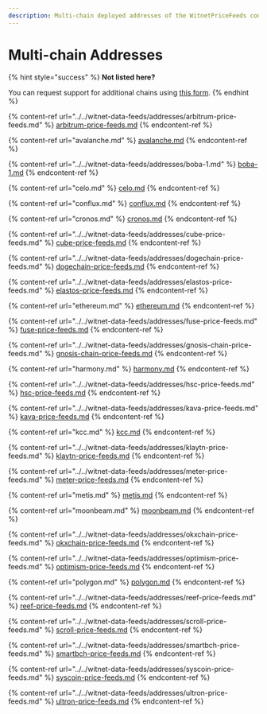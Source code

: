 ```yaml
---
description: Multi-chain deployed addresses of the WitnetPriceFeeds contract.
---
```


# Multi-chain Addresses

{% hint style="success" %}
**Not listed here?**

You can request support for additional chains using [this form](https://tally.so/r/wMZDAn).
{% endhint %}

{% content-ref url="../../witnet-data-feeds/addresses/arbitrum-price-feeds.md" %}
[arbitrum-price-feeds.md](../../witnet-data-feeds/addresses/arbitrum-price-feeds.md)
{% endcontent-ref %}

{% content-ref url="avalanche.md" %}
[avalanche.md](avalanche.md)
{% endcontent-ref %}

{% content-ref url="../../witnet-data-feeds/addresses/boba-1.md" %}
[boba-1.md](../../witnet-data-feeds/addresses/boba-1.md)
{% endcontent-ref %}

{% content-ref url="celo.md" %}
[celo.md](celo.md)
{% endcontent-ref %}

{% content-ref url="conflux.md" %}
[conflux.md](conflux.md)
{% endcontent-ref %}

{% content-ref url="cronos.md" %}
[cronos.md](cronos.md)
{% endcontent-ref %}

{% content-ref url="../../witnet-data-feeds/addresses/cube-price-feeds.md" %}
[cube-price-feeds.md](../../witnet-data-feeds/addresses/cube-price-feeds.md)
{% endcontent-ref %}

{% content-ref url="../../witnet-data-feeds/addresses/dogechain-price-feeds.md" %}
[dogechain-price-feeds.md](../../witnet-data-feeds/addresses/dogechain-price-feeds.md)
{% endcontent-ref %}

{% content-ref url="../../witnet-data-feeds/addresses/elastos-price-feeds.md" %}
[elastos-price-feeds.md](../../witnet-data-feeds/addresses/elastos-price-feeds.md)
{% endcontent-ref %}

{% content-ref url="ethereum.md" %}
[ethereum.md](ethereum.md)
{% endcontent-ref %}

{% content-ref url="../../witnet-data-feeds/addresses/fuse-price-feeds.md" %}
[fuse-price-feeds.md](../../witnet-data-feeds/addresses/fuse-price-feeds.md)
{% endcontent-ref %}

{% content-ref url="../../witnet-data-feeds/addresses/gnosis-chain-price-feeds.md" %}
[gnosis-chain-price-feeds.md](../../witnet-data-feeds/addresses/gnosis-chain-price-feeds.md)
{% endcontent-ref %}

{% content-ref url="harmony.md" %}
[harmony.md](harmony.md)
{% endcontent-ref %}

{% content-ref url="../../witnet-data-feeds/addresses/hsc-price-feeds.md" %}
[hsc-price-feeds.md](../../witnet-data-feeds/addresses/hsc-price-feeds.md)
{% endcontent-ref %}

{% content-ref url="../../witnet-data-feeds/addresses/kava-price-feeds.md" %}
[kava-price-feeds.md](../../witnet-data-feeds/addresses/kava-price-feeds.md)
{% endcontent-ref %}

{% content-ref url="kcc.md" %}
[kcc.md](kcc.md)
{% endcontent-ref %}

{% content-ref url="../../witnet-data-feeds/addresses/klaytn-price-feeds.md" %}
[klaytn-price-feeds.md](../../witnet-data-feeds/addresses/klaytn-price-feeds.md)
{% endcontent-ref %}

{% content-ref url="../../witnet-data-feeds/addresses/meter-price-feeds.md" %}
[meter-price-feeds.md](../../witnet-data-feeds/addresses/meter-price-feeds.md)
{% endcontent-ref %}

{% content-ref url="metis.md" %}
[metis.md](metis.md)
{% endcontent-ref %}

{% content-ref url="moonbeam.md" %}
[moonbeam.md](moonbeam.md)
{% endcontent-ref %}

{% content-ref url="../../witnet-data-feeds/addresses/okxchain-price-feeds.md" %}
[okxchain-price-feeds.md](../../witnet-data-feeds/addresses/okxchain-price-feeds.md)
{% endcontent-ref %}

{% content-ref url="../../witnet-data-feeds/addresses/optimism-price-feeds.md" %}
[optimism-price-feeds.md](../../witnet-data-feeds/addresses/optimism-price-feeds.md)
{% endcontent-ref %}

{% content-ref url="polygon.md" %}
[polygon.md](polygon.md)
{% endcontent-ref %}

{% content-ref url="../../witnet-data-feeds/addresses/reef-price-feeds.md" %}
[reef-price-feeds.md](../../witnet-data-feeds/addresses/reef-price-feeds.md)
{% endcontent-ref %}

{% content-ref url="../../witnet-data-feeds/addresses/scroll-price-feeds.md" %}
[scroll-price-feeds.md](../../witnet-data-feeds/addresses/scroll-price-feeds.md)
{% endcontent-ref %}

{% content-ref url="../../witnet-data-feeds/addresses/smartbch-price-feeds.md" %}
[smartbch-price-feeds.md](../../witnet-data-feeds/addresses/smartbch-price-feeds.md)
{% endcontent-ref %}

{% content-ref url="../../witnet-data-feeds/addresses/syscoin-price-feeds.md" %}
[syscoin-price-feeds.md](../../witnet-data-feeds/addresses/syscoin-price-feeds.md)
{% endcontent-ref %}

{% content-ref url="../../witnet-data-feeds/addresses/ultron-price-feeds.md" %}
[ultron-price-feeds.md](../../witnet-data-feeds/addresses/ultron-price-feeds.md)
{% endcontent-ref %}

